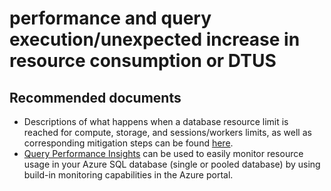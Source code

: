 <properties
	pageTitle="performance and query execution/unexpected increase in resource consumption or DTUS"
	description="performance and query execution/unexpected increase in resource consumption or DTUS"
	service="microsoft.sql"
	resource="servers"
	authors="emlisa"
    ms.author="emlisa"
    authorAlias="emlisa"
	displayOrder=""
	selfHelpType="generic"
	supportTopicIds="32630459"
	productPesIds="13491"
	cloudEnvironments="public"
    articleId="832be260-f5b8-47dc-95ba-288bcfc7625c"
/>

# performance and query execution/unexpected increase in resource consumption or DTUS

## **Recommended documents**

* Descriptions of what happens when a database resource limit is reached for compute, storage, and sessions/workers limits, as well as corresponding mitigation steps can be found [here](https://docs.microsoft.com/azure/sql-database/sql-database-resource-limits-database-server#what-happens-when-database-resource-limits-are-reached?WT.mc_id=pid:13491:sid:32630459/). 
* [Query Performance Insights](https://docs.microsoft.com/azure/sql-database/sql-database-query-performance?WT.mc_id=pid:13491:sid:32630459/) can be used to easily monitor resource usage in your Azure SQL database (single or pooled database) by using build-in monitoring capabilities in the Azure portal. <br>
